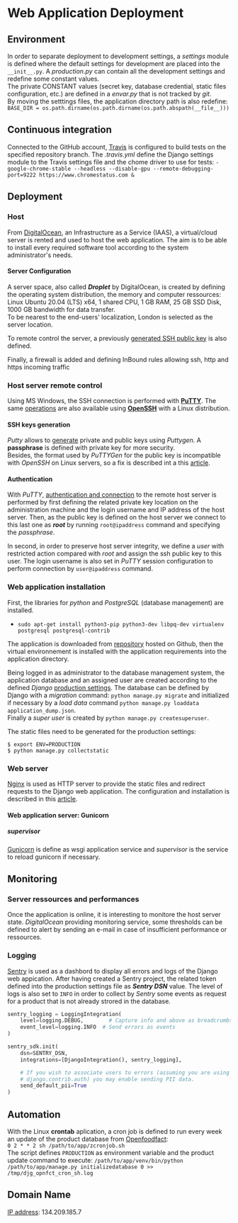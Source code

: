 # Web Application Deployment

## Environment

In order to separate deployment to development settings, a _settings_ module is defined where the default settings for development are placed into the `__init__.py`.
A _production.py_ can contain all the development settings and redefine some constant values.  
The private CONSTANT values (secret key, database credential, static files configuration, etc.) are defined in a _envar.py_ that is not tracked by _git_.  
By moving the setttings files, the application directory path is also redefine:  
`BASE_DIR = os.path.dirname(os.path.dirname(os.path.abspath(__file__)))`

## Continuous integration

Connected to the GitHub account, [Travis](https://docs.travis-ci.com/user/languages/python) is configured to build tests on the specified repository branch.
The _.travis.yml_ define the Django settings module to the Travis settings file and the chome driver to use for tests:
`- google-chrome-stable --headless --disable-gpu --remote-debugging-port=9222 https://www.chromestatus.com &`

## Deployment

### Host

From [DigitalOcean](https://www.digitalocean.com), an Infrastructure as a Service (IAAS), a virtual/cloud server is rented and used to host the web application.
The aim is to be able to install every required software tool according to the system administrator's needs.

#### Server Configuration

A server space, also called ___Droplet___ by DigitalOcean, is created by defining the operating system distribution, the memory and computer ressources: Linux Ubuntu 20.04 (LTS) x64, 1 shared CPU, 1 GB RAM, 25 GB SSD Disk, 1000 GB bandwidth for data transfer.  
To be nearest to the end-users' localization, London is selected as the server location.
<!-- * An __image__ which is the Operating System distribution to install. Linux _Ubuntu 20.04 (LTS) x64_ is selected.
* __Memory and computer ressources__ where the number of CPU, RAM size, Disk size and bandwidth for data transfer are chosen according to the application expected performances. The selected configuration is 1 shared CPU, 1 GB RAM, 25 GB SSD Disk, 1000 GB transfer.
* An extra __Block storage__ can be added but it is not usefull for our web application.
* The __Server Localization__ is chosen in order to be nearest to the end-users's localization. So London is a good place. -->

To remote control the server, a previously [generated SSH public key](#ssh-key-gen) is also defined. <!-- (#ssh-keys-generation) -->

Finally, a firewall is added and defining InBound rules allowing ssh, http and https incoming traffic

### Host server remote control

Using MS Windows, the SSH connection is performed with __[PuTTY](https://putty.org)__. The same [operations](https://openclassrooms.com/fr/courses/43538-reprenez-le-controle-a-laide-de-linux/41773-la-connexion-securisee-a-distance-avec-ssh#/id/r-41601) are also available using __[OpenSSH](https://www.openssh.com)__ with a Linux distribution.

<!-- #### SSH keys generation -->
#### <a name='ssh-key-gen'></a>SSH keys generation

_Putty_ allows to [generate](https://openclassrooms.com/fr/courses/43538-reprenez-le-controle-a-laide-de-linux/41773-la-connexion-securisee-a-distance-avec-ssh#/id/r-2283022) private and public keys using _Puttygen_. A __passphrase__ is defined with private key for more security.  
Besides, the format used by _PuTTYGen_ for the public key is incompatible with _OpenSSH_ on Linux servers, so a fix is described int a this [article](https://www.digitalocean.com/docs/droplets/how-to/add-ssh-keys/create-with-putty/#working-with-puttys-public-key-format).

#### Authentication

With _PuTTY_, [authentication and connection](https://openclassrooms.com/fr/courses/43538-reprenez-le-controle-a-laide-de-linux/41773-la-connexion-securisee-a-distance-avec-ssh#/id/r-2283082) to the remote host server is performed by first defining the related private key location on the administration machine and the login username and IP address of the host server. Then, as the public key is defined on the host server we connect to this last one as ___root___ by running `root@ipaddress` command and specifying the _passphrase_.

In second, in order to preserve host server integrity, we define a _user_ with restricted action compared with _root_ and assign the ssh public key to this user. The login username is also set in _PuTTY_ session configuration to perform connection by `user@ipaddress` command.

<!-- L'agent SSH Pageant
programme retenir votre clé privée. ne demandera la passphrase qu'une fois au début -->

### Web application installation

<!-- #### Application installation -->
First, the libraries for _python_ and _PostgreSQL_ (database management) are installed.

* `sudo apt-get install python3-pip python3-dev libpq-dev virtualenv postgresql postgresql-contrib`

The application is downloaded from [repository](https://github.com/MikodeSan/OpynFacts) hosted on Github, then the virtual environnement is installed with the application requirements into the application directory.

<!-- #### Database installation -->
Being logged in as administrator to the database management system, the application database and an assigned user are created according to the defined _Django_ [production settings]().
The database can be defined by Django with a _migration_ command: `python manage.py migrate` and initialized if necessary by a _load data_ command `python manage.py loaddata application_dump.json`.  
Finally a _super user_ is created by `python manage.py createsuperuser`.

<!-- #### Generate static file -->
The static files need to be generated for the production settings:  
```
$ export ENV=PRODUCTION
$ python manage.py collectstatic
```

### Web server

<!-- #### HTTP server: NGINX -->

<!-- Directives pour Nginx -->
[Nginx](https://www.nginx.com) is used as HTTP server to provide the static files and redirect requests to the Django web application. The configuration and installation is described in this [article](https://openclassrooms.com/fr/courses/4425101-deployez-une-application-django/4688553-utilisez-le-serveur-http-nginx).

#### Web application server: Gunicorn

##### supervisor

[Gunicorn](https://gunicorn.org) is define as wsgi application service and _supervisor_ is the service to reload gunicorn if necessary.
<!-- gunicorn disquaire_project.wsgi:application
reload service automaticaly -->

## Monitoring

### Server ressources and performances

Once the application is online, it is interesting to monitore the host server state. _DigitalOcean_ providing monitoring service, some thresholds can be defined to alert by sending an e-mail in case of insufficient performance or ressources.
<!-- [NewRelic](https://newrelic.fr) -->

### Logging

[Sentry](https://sentry.io) is used as a dashbord to display all errors and logs of the Django web appication. After having created a Sentry project, the related token defined into the production settings file as ___Sentry DSN___ value. The level of logs is also set to `INFO` in order to collect by _Sentry_ some events as request for a product that is not already strored in the database.

```python
sentry_logging = LoggingIntegration(
    level=logging.DEBUG,        # Capture info and above as breadcrumbs
    event_level=logging.INFO  # Send errors as events
)

sentry_sdk.init(
    dsn=SENTRY_DSN,
    integrations=[DjangoIntegration(), sentry_logging],

    # If you wish to associate users to errors (assuming you are using
    # django.contrib.auth) you may enable sending PII data.
    send_default_pii=True
)
```

## Automation

With the Linux __crontab__ aplication, a cron job is defined to run every week an update of the product database from [Openfoodfact](https://world.openfoodfacts.org):  
`0 2 * * 2 sh /path/to/app/zcronjob.sh`  
The script defines `PRODUCTION` as environment variable and the product update command to execute:
`/path/to/app/venv/bin/python /path/to/app/manage.py initializedatabase 0 >> /tmp/djg_opnfct_cron_sh.log`

## Domain Name

[IP address](https://134.209.185.7): 134.209.185.7
